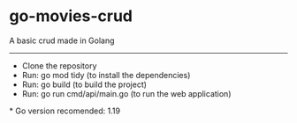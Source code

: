 # go-movies-crud
A basic crud made in Golang

---

- Clone the repository
- Run: go mod tidy (to install the dependencies)
- Run: go build (to build the project)
- Run: go run cmd/api/main.go (to run the web application)

\* Go version recomended: 1.19